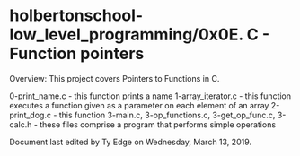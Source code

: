 # holbertonschool-low_level_programming/0x0E. C - Function pointers


Overview: This project covers Pointers to Functions in C.


0-print_name.c - this function prints a name
1-array_iterator.c - this function executes a function given as a parameter on each element of an array
2-print_dog.c - this function
3-main.c, 3-op_functions.c, 3-get_op_func.c, 3-calc.h - these files comprise a program that performs simple operations


Document last edited by Ty Edge on Wednesday, March 13, 2019.
